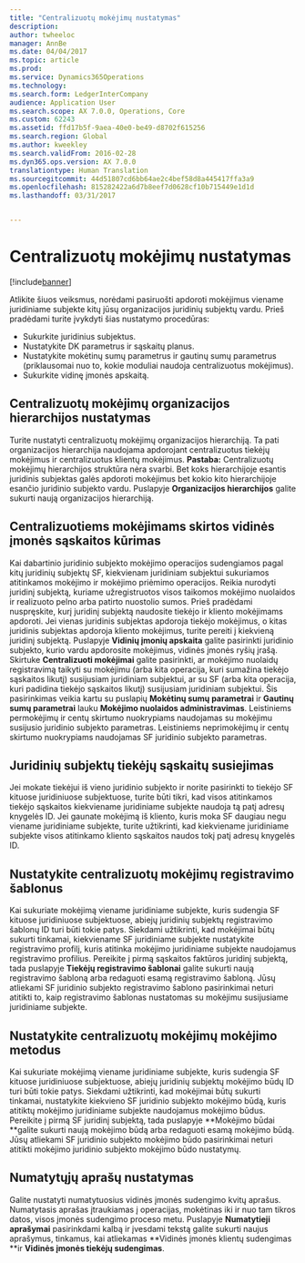 ```yaml
---
title: "Centralizuotų mokėjimų nustatymas"
description: 
author: twheeloc
manager: AnnBe
ms.date: 04/04/2017
ms.topic: article
ms.prod: 
ms.service: Dynamics365Operations
ms.technology: 
ms.search.form: LedgerInterCompany
audience: Application User
ms.search.scope: AX 7.0.0, Operations, Core
ms.custom: 62243
ms.assetid: ffd17b5f-9aea-40e0-be49-d8702f615256
ms.search.region: Global
ms.author: kweekley
ms.search.validFrom: 2016-02-28
ms.dyn365.ops.version: AX 7.0.0
translationtype: Human Translation
ms.sourcegitcommit: 44d51807cd6bb64ae2c4bef58d8a445417ffa3a9
ms.openlocfilehash: 815282422a6d7b8eef7d0628cf10b715449e1d1d
ms.lasthandoff: 03/31/2017


---
```


# <a name="set-up-centralized-payments"></a>Centralizuotų mokėjimų nustatymas

[!include[banner](../includes/banner.md)]




Atlikite šiuos veiksmus, norėdami pasiruošti apdoroti mokėjimus viename juridiniame subjekte kitų jūsų organizacijos juridinių subjektų vardu. Prieš pradėdami turite įvykdyti šias nustatymo procedūras:

-   Sukurkite juridinius subjektus.
-   Nustatykite DK parametrus ir sąskaitų planus.
-   Nustatykite mokėtinų sumų parametrus ir gautinų sumų parametrus (priklausomai nuo to, kokie moduliai naudoja centralizuotus mokėjimus).
-   Sukurkite vidinę įmonės apskaitą.

## <a name="set-up-an-organizational-hierarchy-for-centralized-payments"></a>Centralizuotų mokėjimų organizacijos hierarchijos nustatymas
Turite nustatyti centralizuotų mokėjimų organizacijos hierarchiją. Ta pati organizacijos hierarchija naudojama apdorojant centralizuotus tiekėjų mokėjimus ir centralizuotus klientų mokėjimus. **Pastaba:** Centralizuotų mokėjimų hierarchijos struktūra nėra svarbi. Bet koks hierarchijoje esantis juridinis subjektas galės apdoroti mokėjimus bet kokio kito hierarchijoje esančio juridinio subjekto vardu. Puslapyje **Organizacijos hierarchijos** galite sukurti naują organizacijos hierarchiją.

## <a name="set-up-an-intercompany-account-for-centralized-payments"></a>Centralizuotiems mokėjimams skirtos vidinės įmonės sąskaitos kūrimas
Kai dabartinio juridinio subjekto mokėjimo operacijos sudengiamos pagal kitų juridinių subjektų SF, kiekvienam juridiniam subjektui sukuriamos atitinkamos mokėjimo ir mokėjimo priėmimo operacijos. Reikia nurodyti juridinį subjektą, kuriame užregistruotos visos taikomos mokėjimo nuolaidos ir realizuoto pelno arba patirto nuostolio sumos. Prieš pradėdami nuspręskite, kurį juridinį subjektą naudosite tiekėjo ir kliento mokėjimams apdoroti. Jei vienas juridinis subjektas apdoroja tiekėjo mokėjimus, o kitas juridinis subjektas apdoroja kliento mokėjimus, turite pereiti į kiekvieną juridinį subjektą. Puslapyje **Vidinių įmonių apskaita** galite pasirinkti juridinio subjekto, kurio vardu apdorosite mokėjimus, vidinės įmonės ryšių įrašą. Skirtuke **Centralizuoti mokėjimai** galite pasirinkti, ar mokėjimo nuolaidų registravimą taikyti su mokėjimu (arba kita operacija, kuri sumažina tiekėjo sąskaitos likutį) susijusiam juridiniam subjektui, ar su SF (arba kita operacija, kuri padidina tiekėjo sąskaitos likutį) susijusiam juridiniam subjektui. Šis pasirinkimas veikia kartu su puslapių **Mokėtinų sumų parametrai** ir **Gautinų sumų parametrai** lauku **Mokėjimo nuolaidos administravimas**. Leistiniems permokėjimų ir centų skirtumo nuokrypiams naudojamas su mokėjimu susijusio juridinio subjekto parametras. Leistiniems neprimokėjimų ir centų skirtumo nuokrypiams naudojamas SF juridinio subjekto parametras.

## <a name="map-vendor-accounts-across-legal-entities"></a>Juridinių subjektų tiekėjų sąskaitų susiejimas
Jei mokate tiekėjui iš vieno juridinio subjekto ir norite pasirinkti to tiekėjo SF kituose juridiniuose subjektuose, turite būti tikri, kad visos atitinkamos tiekėjo sąskaitos kiekviename juridiniame subjekte naudoja tą patį adresų knygelės ID. Jei gaunate mokėjimą iš kliento, kuris moka SF daugiau negu viename juridiniame subjekte, turite užtikrinti, kad kiekviename juridiniame subjekte visos atitinkamo kliento sąskaitos naudos tokį patį adresų knygelės ID.

## <a name="set-up-posting-profiles-for-centralized-payments"></a>Nustatykite centralizuotų mokėjimų registravimo šablonus
Kai sukuriate mokėjimą viename juridiniame subjekte, kuris sudengia SF kituose juridiniuose subjektuose, abiejų juridinių subjektų registravimo šablonų ID turi būti tokie patys. Siekdami užtikrinti, kad mokėjimai būtų sukurti tinkamai, kiekviename SF juridiniame subjekte nustatykite registravimo profilį, kuris atitinka mokėjimo juridiniame subjekte naudojamus registravimo profilius. Pereikite į pirmą sąskaitos faktūros juridinį subjektą, tada puslapyje **Tiekėjų registravimo šablonai** galite sukurti naują registravimo šabloną arba redaguoti esamą registravimo šabloną. Jūsų atliekami SF juridinio subjekto registravimo šablono pasirinkimai neturi atitikti to, kaip registravimo šablonas nustatomas su mokėjimu susijusiame juridiniame subjekte.

## <a name="set-up-methods-of-payment-for-centralized-payments"></a>Nustatykite centralizuotų mokėjimų mokėjimo metodus
Kai sukuriate mokėjimą viename juridiniame subjekte, kuris sudengia SF kituose juridiniuose subjektuose, abiejų juridinių subjektų mokėjimo būdų ID turi būti tokie patys. Siekdami užtikrinti, kad mokėjimai būtų sukurti tinkamai, nustatykite kiekvieno SF juridinio subjekto mokėjimo būdą, kuris atitiktų mokėjimo juridiniame subjekte naudojamus mokėjimo būdus. Pereikite į pirmą SF juridinį subjektą, tada puslapyje **Mokėjimo būdai **galite sukurti naują mokėjimo būdą arba redaguoti esamą mokėjimo būdą. Jūsų atliekami SF juridinio subjekto mokėjimo būdo pasirinkimai neturi atitikti mokėjimo juridinio subjekto mokėjimo būdo nustatymų.

## <a name="set-up-default-descriptions"></a>Numatytųjų aprašų nustatymas
Galite nustatyti numatytuosius vidinės įmonės sudengimo kvitų aprašus. Numatytasis aprašas įtraukiamas į operacijas, mokėtinas iki ir nuo tam tikros datos, visos įmonės sudengimo proceso metu. Puslapyje **Numatytieji aprašymai** pasirinkdami kalbą ir įvesdami tekstą galite sukurti naujus aprašymus, tinkamus, kai atliekamas **Vidinės įmonės klientų sudengimas **ir **Vidinės įmonės tiekėjų sudengimas**.




